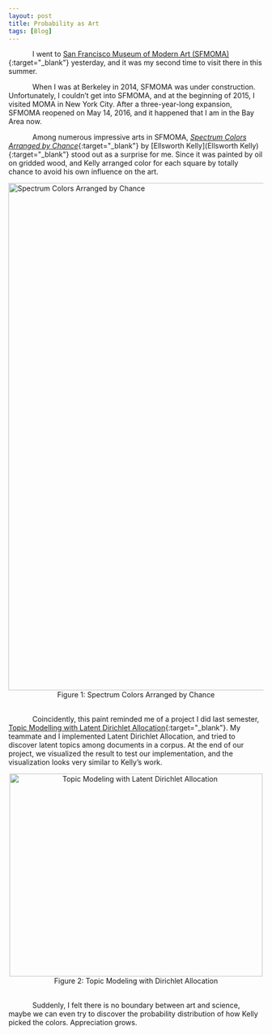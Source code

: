```yaml
---
layout: post
title: Probability as Art
tags: [Blog]
---
```

&nbsp;&nbsp;&nbsp;&nbsp;&nbsp;&nbsp;&nbsp;&nbsp;&nbsp;&nbsp;&nbsp;&nbsp;I went to [San Francisco Museum of Modern Art (SFMOMA)](https://www.sfmoma.org/){:target="_blank"} yesterday, and it was my second time to visit there in this summer.

&nbsp;&nbsp;&nbsp;&nbsp;&nbsp;&nbsp;&nbsp;&nbsp;&nbsp;&nbsp;&nbsp;&nbsp;When I was at Berkeley in 2014, SFMOMA was under construction. Unfortunately, I couldn’t get into SFMOMA, and at the beginning of 2015, I visited MOMA in New York City. After a three-year-long expansion, SFMOMA reopened on May 14, 2016, and it happened that I am in the Bay Area now.

&nbsp;&nbsp;&nbsp;&nbsp;&nbsp;&nbsp;&nbsp;&nbsp;&nbsp;&nbsp;&nbsp;&nbsp;Among numerous impressive arts in SFMOMA, [*Spectrum Colors Arranged by Chance*](https://www.sfmoma.org/artwork/99.352){:target="_blank"} by [Ellsworth Kelly](Ellsworth Kelly){:target="_blank"} stood out as a surprise for me. Since it was painted by oil on gridded wood, and Kelly arranged color for each square by totally chance to avoid his own influence on the art.


<img src="/gytcrt.github.io/public/img/SpectrumColors.png" alt="Spectrum Colors Arranged by Chance" style="width: 1000px;"/>
<center>Figure 1: Spectrum Colors Arranged by Chance </center><br>

&nbsp;&nbsp;&nbsp;&nbsp;&nbsp;&nbsp;&nbsp;&nbsp;&nbsp;&nbsp;&nbsp;&nbsp;Coincidently, this paint reminded me of a project I did last semester, [Topic Modelling with Latent Dirichlet Allocation](/gytcrt.github.io/_posts/2016-05-02-topic-modeling-with-latent-dirichlet-allocation.html){:target="_blank"}. My teammate and I implemented Latent Dirichlet Allocation, and tried to discover latent topics among documents in a corpus. At the end of our project, we visualized the result to test our implementation, and the visualization looks very similar to Kelly’s work.

<center><img src="/gytcrt.github.io/public/img/TopicModel.png" alt="Topic Modeling with Latent Dirichlet Allocation" style="width: 500px; height: 400px"/></center>
<center>Figure 2: Topic Modeling with Dirichlet Allocation </center><br>

&nbsp;&nbsp;&nbsp;&nbsp;&nbsp;&nbsp;&nbsp;&nbsp;&nbsp;&nbsp;&nbsp;&nbsp;Suddenly, I felt there is no boundary between art and science, maybe we can even try to discover the probability distribution of how Kelly picked the colors. Appreciation grows.
